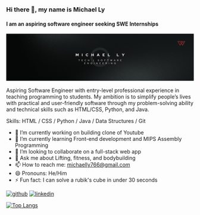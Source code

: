 

<!--
**MichaelLy766/MichaelLy766** is a ✨ _special_ ✨ repository because its `README.md` (this file) appears on your GitHub profile.

Here are some ideas to get you started:

- 🔭 I’m currently working on ...
- 🌱 I’m currently learning ...
- 👯 I’m looking to collaborate on ...
- 🤔 I’m looking for help with ...
- 💬 Ask me about ...
- 📫 How to reach me: ...
- 😄 Pronouns: ...
- ⚡ Fun fact: ...
-->

### Hi there 👋, my name is Michael Ly
#### I am an aspiring software engineer seeking SWE Internships
![I am an aspiring software engineer seeking SWE Internships](https://github.com/MichaelLy766/MichaelLy766/blob/main/michael-ly-banner.jpg)

Aspiring Software Engineer with entry-level professional experience in teaching programming to students. My ambition is to simplify people’s lives with practical and user-friendly software through my problem-solving ability and technical skills such as HTML/CSS, Python, and Java. 

Skills: HTML / CSS / Python / Java / Data Structures / Git

- 🔭 I’m currently working on building clone of Youtube 
- 🌱 I’m currently learning Front-end development and MIPS Assembly Programming 
- 👯 I’m looking to collaborate on a full-stack web app  
- 💬 Ask me about Lifting, fitness, and bodybuilding 
- 📫 How to reach me: michaelly766@gmail.com 
- 😄 Pronouns: He/Him 
- ⚡ Fun fact: I can solve a rubik's cube in under 30 seconds 


[<img src='https://cdn.jsdelivr.net/npm/simple-icons@3.0.1/icons/github.svg' alt='github' height='40'>](https://github.com/MichaelLy766)  [<img src='https://cdn.jsdelivr.net/npm/simple-icons@3.0.1/icons/linkedin.svg' alt='linkedin' height='40'>](https://www.linkedin.com/in/michael-ly-swe//)  

[![Top Langs](https://github-readme-stats.vercel.app/api/top-langs/?username=MichaelLy766)](https://github.com/anuraghazra/github-readme-stats)

